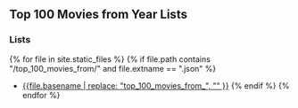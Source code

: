 ## Top 100 Movies from Year Lists

### Lists


{% for file in site.static_files %}
  {% if file.path contains "/top_100_movies_from/" and file.extname == ".json" %}
  - [{{file.basename | replace: "top_100_movies_from_", "" }}](https://silentdot.github.io/rottentomatoes_radarr_lists/top_100_movies_from/{{file.name}})
  {% endif %}
{% endfor %}
